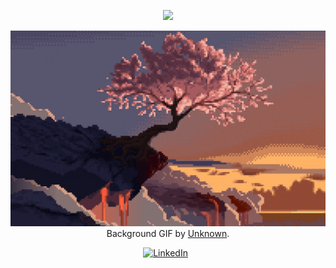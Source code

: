 <p align="center">
  <img src="https://capsule-render.vercel.app/api?type=waving&color=gradient&text="Heyo, I'm Sean!"&height=100&section=header"/>
</p>

<div align="center">

[![Hello World, I'm Sean!](assets/header(1).gif)](https://github.com/seanyhu01)
Background GIF by [Unknown](https://www.reddit.com/r/PixelArt/comments/qcso5p/oc_last_tree/).

[![LinkedIn](https://skillicons.dev/icons?i=linkedin)](https://www.linkedin.com/in/seanyhu01/) &nbsp;

</div>

